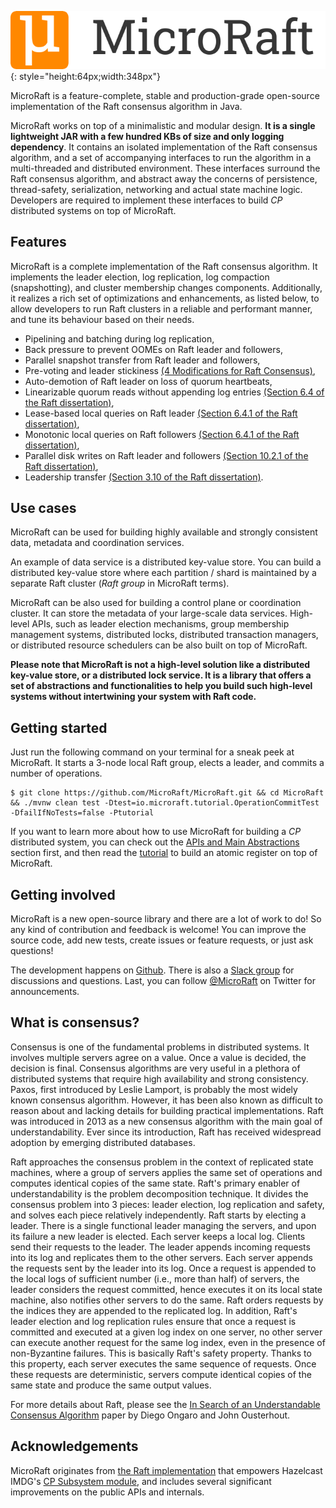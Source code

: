 
![](img/logo.png){: style="height:64px;width:348px"}

MicroRaft is a feature-complete, stable and production-grade open-source 
implementation of the Raft consensus algorithm in Java. 

MicroRaft works on top of a minimalistic and modular design. __It is a single
lightweight JAR with a few hundred KBs of size and only logging dependency__. 
It contains an isolated implementation of the Raft consensus algorithm, and a
set of accompanying interfaces to run the algorithm in a multi-threaded and 
distributed environment. These interfaces surround the Raft consensus 
algorithm, and abstract away the concerns of persistence, thread-safety, 
serialization, networking and actual state machine logic. Developers are 
required to implement these interfaces to build *CP* distributed systems on 
top of MicroRaft. 


## Features

MicroRaft is a complete implementation of the Raft consensus algorithm. It
implements the leader election, log replication, log compaction (snapshotting),
and cluster membership changes components. Additionally, it realizes a rich set
of optimizations and enhancements, as listed below, to allow developers to run 
Raft clusters in a reliable and performant manner, and tune its behaviour based 
on their needs.

* Pipelining and batching during log replication,
* Back pressure to prevent OOMEs on Raft leader and followers,
* Parallel snapshot transfer from Raft leader and followers,
* Pre-voting and leader stickiness <a href="https://openlife.cc/system/files/4-modifications-for-Raft-consensus.pdf" target="_blank">(4 Modifications for Raft Consensus)</a>,
* Auto-demotion of Raft leader on loss of quorum heartbeats,
* Linearizable quorum reads without appending log entries <a href="https://github.com/ongardie/dissertation" target="_blank">(Section 6.4 of the Raft dissertation)</a>,
* Lease-based local queries on Raft leader <a href="https://github.com/ongardie/dissertation" target="_blank">(Section 6.4.1 of the Raft dissertation)</a>,
* Monotonic local queries on Raft followers <a href="https://github.com/ongardie/dissertation" target="_blank">(Section 6.4.1 of the Raft dissertation)</a>,
* Parallel disk writes on Raft leader and followers <a href="https://github.com/ongardie/dissertation" target="_blank">(Section 10.2.1 of the Raft dissertation)</a>,
* Leadership transfer <a href="https://github.com/ongardie/dissertation" target="_blank">(Section 3.10 of the Raft dissertation)</a>.


## Use cases

MicroRaft can be used for building highly available and strongly consistent data, 
metadata and coordination services. 

An example of data service is a distributed key-value store. You can build a 
distributed key-value store where each partition / shard is maintained by a 
separate Raft cluster (*Raft group* in MicroRaft terms).
 
MicroRaft can be also used for building a control plane or coordination
cluster. It can store the metadata of your large-scale data services. 
High-level APIs, such as leader election mechanisms, group membership 
management systems, distributed locks, distributed transaction managers, or 
distributed resource schedulers can be also built on top of MicroRaft.
 
__Please note that MicroRaft is not a high-level solution like a distributed 
key-value store, or a distributed lock service. It is a library that offers
a set of abstractions and functionalities to help you build such high-level 
systems without intertwining your system with Raft code.__ 


## Getting started

Just run the following command on your terminal for a sneak peek at MicroRaft.
It starts a 3-node local Raft group, elects a leader, and commits a number of 
operations.

~~~~{.bash}
$ git clone https://github.com/MicroRaft/MicroRaft.git && cd MicroRaft && ./mvnw clean test -Dtest=io.microraft.tutorial.OperationCommitTest -DfailIfNoTests=false -Ptutorial
~~~~

If you want to learn more about how to use MicroRaft for building a *CP* 
distributed system, you can check out the 
[APIs and Main Abstractions](user-guide/apis-and-main-abstractions.md) section
first, and then read the 
[tutorial](user-guide/tutorial-building-an-atomic-register.md) to build 
an atomic register on top of MicroRaft.


## Getting involved

MicroRaft is a new open-source library and there are a lot of work to do! So
any kind of contribution and feedback is welcome! You can improve the source
code, add new tests, create issues or feature requests, or just ask questions!

The development happens on 
<a href="https://github.com/MicroRaft/MicroRaft" target="_blank">Github</a>. 
There is also a 
<a href="https://join.slack.com/t/microraft/shared_invite/zt-dc6utpfk-84P0VbK7EcrD3lIme2IaaQ" target="_blank">Slack group</a> 
for discussions and questions. Last, you can follow 
<a href="https://twitter.com/microraft" target="_blank">@MicroRaft</a> on Twitter 
for announcements.


## What is consensus?

Consensus is one of the fundamental problems in distributed systems. It 
involves multiple servers agree on a value. Once a value is decided, the
decision is final. Consensus algorithms are very useful in a plethora of 
distributed systems that require high availability and strong consistency. 
Paxos, first introduced by Leslie Lamport, is probably the most widely known
consensus algorithm. However, it has been also known as difficult to reason
about and lacking details for building practical implementations. Raft was 
introduced in 2013 as a new consensus algorithm with the main goal of 
understandability. Ever since its introduction, Raft has received widespread 
adoption by emerging distributed databases. 

Raft approaches the consensus problem in the context of replicated state 
machines, where a group of servers applies the same set of operations and 
computes identical copies of the same state. Raft's primary enabler of 
understandability is the problem decomposition technique. It divides the 
consensus problem into 3 pieces: leader election, log replication and safety, 
and solves each piece relatively independently. Raft starts by electing a 
leader. There is a single functional leader managing the servers, and upon
its failure a new leader is elected. Each server keeps a local log. Clients 
send their requests to the leader. The leader appends incoming requests into
its log and replicates them to the other servers. Each server appends the 
requests sent by the leader into its log. Once a request is appended to the 
local logs of sufficient number (i.e., more than half) of servers, the leader 
considers the request committed, hence executes it on its local state machine, 
also notifies other servers to do the same. Raft orders requests by the indices 
they are appended to the replicated log. In addition, Raft's leader election 
and log replication rules ensure that once a request is committed and executed 
at a given log index on one server, no other server can execute another request 
for the same log index, even in the presence of non-Byzantine failures. This is 
basically Raft's safety property. Thanks to this property, each server executes
the same sequence of requests. Once these requests are deterministic, servers 
compute identical copies of the same state and produce the same output values. 

For more details about Raft, please see the 
[In Search of an Understandable Consensus Algorithm](https://raft.github.io/raft.pdf) 
paper by Diego Ongaro and John Ousterhout.  


## Acknowledgements

MicroRaft originates from 
[the Raft implementation](https://github.com/hazelcast/hazelcast/tree/master/hazelcast/src/main/java/com/hazelcast/cp/internal/raft) 
that empowers Hazelcast IMDG's 
[CP Subsystem module](https://docs.hazelcast.org/docs/latest/manual/html-single/index.html#cp-subsystem),
and includes several significant improvements on the public APIs and internals. 
